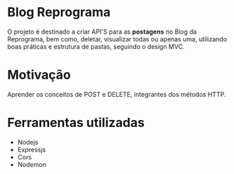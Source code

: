 # Blog Reprograma

O projeto é destinado a criar API'S para as **postagens** no Blog da Reprograma, bem como, deletar, visualizar todas ou apenas uma, utilizando boas práticas e estrutura de pastas, seguindo o design MVC.

# Motivação

Aprender os conceitos de POST e DELETE, integrantes dos métodos HTTP.

# Ferramentas utilizadas

- Nodejs
- Expressjs
- Cors
- Nodemon
